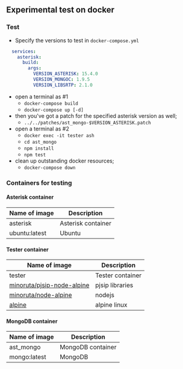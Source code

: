 ## Experimental test on docker

### Test
- Specify the versions to test in `docker-compose.yml`
```yml
  services:
    asterisk:
      build:
        args:
          VERSION_ASTERISK: 15.4.0
          VERSION_MONGOC: 1.9.5
          VERSION_LIBSRTP: 2.1.0        
```
- open a terminal as #1
    - `docker-compose build`
    - `docker-compose up [-d]`
- then you've got a patch for the specified asterisk version as well;
    - `../../patches/ast_mongo-$VERSION_ASTERISK.patch`
- open a terminal as #2
    - `docker exec -it tester ash`
    - `cd ast_mongo`
    - `npm install`
    - `npm test`
- clean up outstanding docker resources;
    - `docker-compose down`

### Containers for testing
#### Asterisk container
| Name of image | Description      |
|---------------|------------------|
|  asterisk     | Asterisk container |
| ubuntu:latest | Ubuntu |

#### Tester container
| Name of image | Description      |
|---------------|------------------|
|  tester       | Tester container |
| [minoruta/pjsip-node-alpine](https://github.com/minoruta/pjsip-node-alpine) | pjsip libraries |
| [minoruta/node-alpine](https://github.com/minoruta/node-alpine) | nodejs |
| [alpine](https://alpinelinux.org) | alpine linux |

#### MongoDB container
| Name of image | Description      |
|---------------|------------------|
|  ast_mongo    | MongoDB container |
| mongo:latest  | MongoDB |
